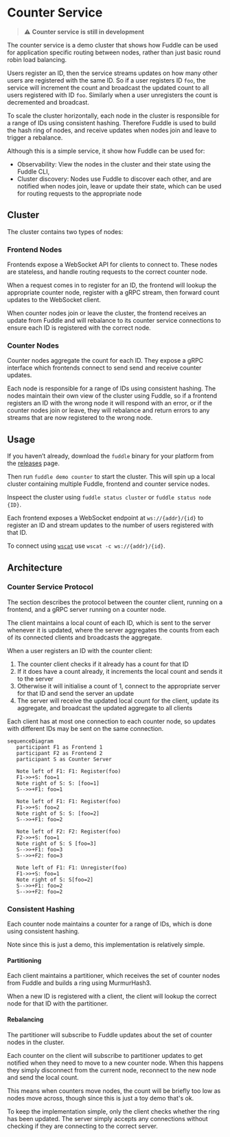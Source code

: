 # Counter Service

> :warning: **Counter service is still in development**

The counter service is a demo cluster that shows how Fuddle can be used for
application specific routing between nodes, rather than just basic round robin
load balancing.

Users register an ID, then the service streams updates on how many other users
are registered with the same ID. So if a user registers ID `foo`, the service
will increment the count and broadcast the updated count to all users registered
with ID `foo`. Similarly when a user unregisters the count is decremented and
broadcast.

To scale the cluster horizontally, each node in the cluster is responsible for a
range of IDs using consistent hashing. Therefore Fuddle is used to build the
hash ring of nodes, and receive updates when nodes join and leave to trigger a
rebalance.

Although this is a simple service, it show how Fuddle can be used for:
* Observability: View the nodes in the cluster and their state using the Fuddle
CLI,
* Cluster discovery: Nodes use Fuddle to discover each other, and are notified
when nodes join, leave or update their state, which can be used for routing
requests to the appropriate node

## Cluster
The cluster contains two types of nodes:

### Frontend Nodes
Frontends expose a WebSocket API for clients to connect to. These nodes are
stateless, and handle routing requests to the correct counter node.

When a request comes in to register for an ID, the frontend will lookup the
appropriate counter node, register with a gRPC stream, then forward count
updates to the WebSocket client.

When counter nodes join or leave the cluster, the frontend receives an update
from Fuddle and will rebalance to its counter service connections to ensure each
ID is registered with the correct node.

### Counter Nodes
Counter nodes aggregate the count for each ID. They expose a gRPC interface
which frontends connect to send send and receive counter updates.

Each node is responsible for a range of IDs using consistent hashing. The nodes
maintain their own view of the cluster using Fuddle, so if a frontend registers
an ID with the wrong node it will respond with an error, or if the counter nodes
join or leave, they will rebalance and return errors to any streams that are now
registered to the wrong node.

## Usage
If you haven’t already, download the `fuddle` binary for your platform from the
[releases](https://github.com/fuddle-io/fuddle/releases) page.

Then run `fuddle demo counter` to start the cluster. This will spin up a local
cluster containing multiple Fuddle, frontend and counter service nodes.

Inspeect the cluster using `fuddle status cluster` or `fuddle status node {ID}`.

Each frontend exposes a WebSocket endpoint at `ws://{addr}/{id}` to register an
ID and stream updates to the number of users registered with that ID.

To connect using [`wscat`](https://www.npmjs.com/package/wscat) use
`wscat -c ws://{addr}/{id}`.

## Architecture

### Counter Service Protocol
The section describes the protocol between the counter client, running on a
frontend, and a gRPC server running on a counter node.

The client maintains a local count of each ID, which is sent to the server
whenever it is updated, where the server aggregates the counts from each of its
connected clients and broadcasts the aggregate.

When a user registers an ID with the counter client:
1. The counter client checks if it already has a count for that ID
2. If it does have a count already, it increments the local count and sends it
to the server
3. Otherwise it will initialise a count of 1, connect to the appropriate server
for that ID and send the server an update
4. The server will receive the updated local count for the client, update its
aggregate, and broadcast the updated aggregate to all clients

Each client has at most one connection to each counter node, so updates with
different IDs may be sent on the same connection.

```mermaid
sequenceDiagram
   participant F1 as Frontend 1
   participant F2 as Frontend 2
   participant S as Counter Server

   Note left of F1: F1: Register(foo)
   F1->>+S: foo=1
   Note right of S: S: [foo=1]
   S-->>+F1: foo=1

   Note left of F1: F1: Register(foo)
   F1->>+S: foo=2
   Note right of S: S: [foo=2]
   S-->>+F1: foo=2

   Note left of F2: F2: Register(foo)
   F2->>+S: foo=1
   Note right of S: S [foo=3]
   S-->>+F1: foo=3
   S-->>+F2: foo=3

   Note left of F1: F1: Unregister(foo)
   F1->>+S: foo=1
   Note right of S: S[foo=2]
   S-->>+F1: foo=2
   S-->>+F2: foo=2
```

### Consistent Hashing
Each counter node maintains a counter for a range of IDs, which is done using
consistent hashing.

Note since this is just a demo, this implementation is relatively simple.

#### Partitioning
Each client maintains a partitioner, which receives the set of counter nodes
from Fuddle and builds a ring using MurmurHash3.

When a new ID is registered with a client, the client will lookup the correct
node for that ID with the partitioner.

#### Rebalancing
The partitioner will subscribe to Fuddle updates about the set of counter nodes
in the cluster.

Each counter on the client will subscribe to partitioner updates to get notified
when they need to move to a new counter node. When this happens they simply
disconnect from the current node, reconnect to the new node and send the local count.

This means when counters move nodes, the count will be briefly too low as nodes
move across, though since this is just a toy demo that's ok.

To keep the implementation simple, only the client checks whether the ring has
been updated. The server simply accepts any connections without checking if
they are connecting to the correct server.

